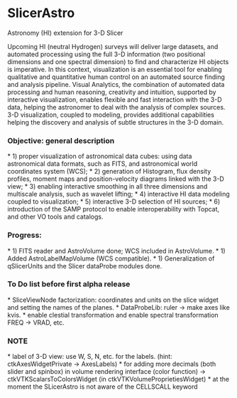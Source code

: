 # SlicerAstro
Astronomy (HI) extension for 3-D Slicer

Upcoming HI (neutral Hydrogen) surveys will deliver large datasets, and automated processing using the full 3-D information (two positional dimensions and one spectral dimension) to find and characterize HI objects is imperative. In this context, visualization is an essential tool for enabling qualitative and quantitative human control on an automated source finding and analysis pipeline. Visual Analytics, the combination of automated data processing and human reasoning, creativity and intuition, supported by interactive visualization, enables flexible and fast interaction with the 3-D data, helping the astronomer to deal with the analysis of complex sources. 3-D visualization, coupled to modeling, provides additional capabilities helping the discovery and analysis of subtle structures in the 3-D domain.

<h3> Objective: general description</h3>
* 1) proper visualization of astronomical data cubes: using data astronomical data formats, such as FITS, and astronomical world coordinates system (WCS);
* 2) generation of Histogram, flux density profiles, moment maps and position-velocity diagrams linked with the 3-D view;
* 3) enabling interactive smoothing in all three dimensions and multiscale analysis, such as wavelet lifting;
* 4) interactive HI data modeling coupled to visualization;
* 5) interactive 3-D selection of HI sources;
* 6) introduction of the SAMP protocol to enable interoperability with Topcat, and other VO tools and catalogs.
</div>

<h3> Progress:  </h3>
* 1) FITS reader and AstroVolume done; WCS included in AstroVolume.
* 1) Added AstroLabelMapVolume (WCS compatible).
* 1) Generalization of qSlicerUnits and the Slicer dataProbe modules done.
</div>

<h3> To Do list before first alpha release  </h3>
* SliceViewNode factorization: coordinates and units on the slice widget and setting the names of the planes.
* DataProbeLib: ruler -> make axes like kvis.
* enable clestial transformation and enable spectral transformation FREQ -> VRAD, etc.
</div>

<h3> NOTE  </h3>
* label of 3-D view:  use W, S, N, etc. for the labels. (hint: ctkAxesWidgetPrivate -> AxesLabels)
* for adding more decimals (both slider and spinbox) in volume rendering interface (color function) -> ctkVTKScalarsToColorsWidget (in ctkVTKVolumeProprietiesWidget)
* at the moment the SLicerAstro is not aware of the CELLSCALL keyword
</div>


